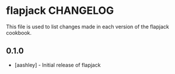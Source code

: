 flapjack CHANGELOG
==================

This file is used to list changes made in each version of the flapjack cookbook.

0.1.0
-----
- [aashley] - Initial release of flapjack

